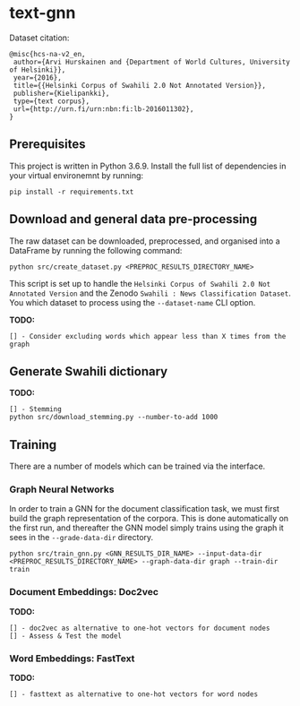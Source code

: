 # text-gnn

Dataset citation:
```
@misc{hcs-na-v2_en,
 author={Arvi Hurskainen and {Department of World Cultures, University of Helsinki}},
 year={2016},
 title={{Helsinki Corpus of Swahili 2.0 Not Annotated Version}},
 publisher={Kielipankki},
 type={text corpus},
 url={http://urn.fi/urn:nbn:fi:lb-2016011302},
}
```

## Prerequisites
This project is written in Python 3.6.9. Install the full list of dependencies in your virtual environemnt by running:
```code
pip install -r requirements.txt
```

## Download and general data pre-processing
The raw dataset can be downloaded, preprocessed, and organised into a DataFrame by running the following command:

```code
python src/create_dataset.py <PREPROC_RESULTS_DIRECTORY_NAME>
```
This script is set up to handle the `Helsinki Corpus of Swahili 2.0 Not Annotated Version` and the Zenodo `Swahili : News Classification Dataset`. You which dataset to process using the `--dataset-name` CLI option.

**TODO:**
```
[] - Consider excluding words which appear less than X times from the graph
```

## Generate Swahili dictionary
**TODO:**
```
[] - Stemming
python src/download_stemming.py --number-to-add 1000
```

## Training
There are a number of models which can be trained via the interface.

### Graph Neural Networks
In order to train a GNN for the document classification task, we must first build the graph representation of the corpora. This is done automatically on the first run, and thereafter the GNN model simply trains using the graph it sees in the `--grade-data-dir` directory.
```code
python src/train_gnn.py <GNN_RESULTS_DIR_NAME> --input-data-dir <PREPROC_RESULTS_DIRECTORY_NAME> --graph-data-dir graph --train-dir train
```

### Document Embeddings: Doc2vec
**TODO:**
```
[] - doc2vec as alternative to one-hot vectors for document nodes
[] - Assess & Test the model
```

### Word Embeddings: FastText
**TODO:**
```
[] - fasttext as alternative to one-hot vectors for word nodes
```